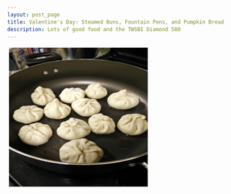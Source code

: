 ```yaml
---
layout: post_page
title: Valentine's Day: Steamed Buns, Fountain Pens, and Pumpkin Bread!
description: Lots of good food and the TWSBI Diamond 580
---
```


<a href="Images/2015.02.14/buns_one.jpg" style="display:inline-block;margin:3px;text-decoration:none;"> 
<img alt="Photo: Buns Before" height="321" src="Images/2015.02.08/buns_one.jpg" title="Buns Before" width="321" style="padding:1px;">
</a>